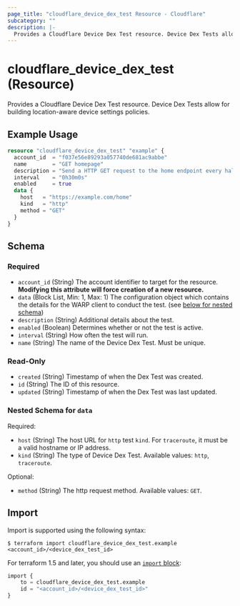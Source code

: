 ```yaml
---
page_title: "cloudflare_device_dex_test Resource - Cloudflare"
subcategory: ""
description: |-
  Provides a Cloudflare Device Dex Test resource. Device Dex Tests allow for building location-aware device settings policies.
---
```


# cloudflare_device_dex_test (Resource)

Provides a Cloudflare Device Dex Test resource. Device Dex Tests allow for building location-aware device settings policies.

## Example Usage

```terraform
resource "cloudflare_device_dex_test" "example" {
  account_id  = "f037e56e89293a057740de681ac9abbe"
  name        = "GET homepage"
  description = "Send a HTTP GET request to the home endpoint every half hour."
  interval    = "0h30m0s"
  enabled     = true
  data {
    host   = "https://example.com/home"
    kind   = "http"
    method = "GET"
  }
}
```
<!-- schema generated by tfplugindocs -->
## Schema

### Required

- `account_id` (String) The account identifier to target for the resource. **Modifying this attribute will force creation of a new resource.**
- `data` (Block List, Min: 1, Max: 1) The configuration object which contains the details for the WARP client to conduct the test. (see [below for nested schema](#nestedblock--data))
- `description` (String) Additional details about the test.
- `enabled` (Boolean) Determines whether or not the test is active.
- `interval` (String) How often the test will run.
- `name` (String) The name of the Device Dex Test. Must be unique.

### Read-Only

- `created` (String) Timestamp of when the Dex Test was created.
- `id` (String) The ID of this resource.
- `updated` (String) Timestamp of when the Dex Test was last updated.

<a id="nestedblock--data"></a>
### Nested Schema for `data`

Required:

- `host` (String) The host URL for `http` test `kind`. For `traceroute`, it must be a valid hostname or IP address.
- `kind` (String) The type of Device Dex Test. Available values: `http`, `traceroute`.

Optional:

- `method` (String) The http request method. Available values: `GET`.

## Import

Import is supported using the following syntax:

```shell
$ terraform import cloudflare_device_dex_test.example <account_id>/<device_dex_test_id>
```

For terraform 1.5 and later, you should use an [`import` block](https://developer.hashicorp.com/terraform/language/import):
```terraform
import {
    to = cloudflare_device_dex_test.example
    id = "<account_id>/<device_dex_test_id>"
}
```
